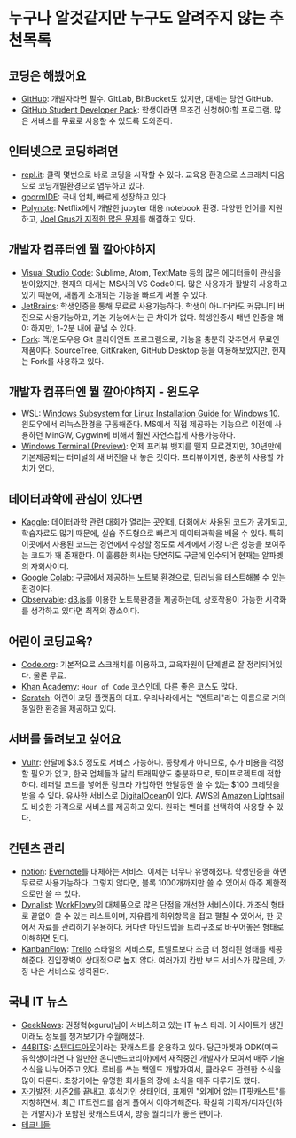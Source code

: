 # 누구나 알것같지만 누구도 알려주지 않는 추천목록

## 코딩은 해봤어요

* [GitHub](https://github.com): 개발자라면 필수. GitLab, BitBucket도 있지만, 대세는 당연 GitHub.
* [GitHub Student Developer Pack](https://education.github.com/pack): 학생이라면 무조건 신청해야할 프로그램. 많은 서비스를 무료로 사용할 수 있도록 도와준다.

## 인터넷으로 코딩하려면

* [repl.it](https://repl.it/): 클릭 몇번으로 바로 코딩을 시작할 수 있다. 교육용 환경으로 스크래치 다음으로 코딩개발환경으로 염두하고 있다.
* [goormIDE](https://ide.goorm.io/): 국내 업체, 빠르게 성장하고 있다.
* [Polynote](https://polynote.org/): Netflix에서 개발한 jupyter 대용 notebook 환경. 다양한 언어를 지원하고, [Joel Grus가 지적한 많은 문제](https://conferences.oreilly.com/jupyter/jup-ny/public/schedule/detail/68282)를 해결하고 있다.

## 개발자 컴퓨터엔 뭘 깔아야하지

* [Visual Studio Code](https://code.visualstudio.com/): Sublime, Atom, TextMate 등의 많은 에디터들이 관심을 받아왔지만, 현재의 대세는 MS사의 VS Code이다. 많은 사용자가 활발히 사용하고 있기 때문에, 새롭게 소개되는 기능을 빠르게 써볼 수 있다.
* [JetBrains](https://www.jetbrains.com/): 학생인증을 통해 무료로 사용가능하다. 학생이 아니더라도 커뮤니티 버전으로 사용가능하고, 기본 기능에서는 큰 차이가 없다. 학생인증시 매년 인증을 해야 하지만, 1-2분 내에 끝낼 수 있다.
* [Fork](https://git-fork.com/): 맥/윈도우용 Git 클라이언트 프로그램으로, 기능을 충분히 갖추면서 무료인 제품이다. SourceTree, GitKraken, GitHub Desktop 등을 이용해보았지만, 현재는 Fork를 사용하고 있다.

## 개발자 컴퓨터엔 뭘 깔아야하지 - 윈도우

* WSL: [Windows Subsystem for Linux Installation Guide for Windows 10](https://docs.microsoft.com/en-us/windows/wsl/install-win10). 윈도우에서 리눅스환경을 구동해준다. MS에서 직접 제공하는 기능으로 이전에 사용하던 MinGW, Cygwin에 비해서 훨씬 자연스럽게 사용가능하다.
* [Windows Terminal (Preview)](https://www.microsoft.com/en-us/p/windows-terminal-preview/9n0dx20hk701): 언제 프리뷰 뱃지를 뗄지 모르겠지만, 30년만에 기본제공되는 터미널의 새 버전을 내 놓은 것이다. 프리뷰이지만, 충분히 사용할 가치가 있다.

## 데이터과학에 관심이 있다면

* [Kaggle](https://www.kaggle.com/): 데이터과학 관련 대회가 열리는 곳인데, 대회에서 사용된 코드가 공개되고, 학습자료도 많기 때문에, 실습 주도형으로 빠르게 데이터과학을 배울 수 있다. 특히 이곳에서 사용된 코드는 경연에서 수상할 정도로 세계에서 가장 나은 성능을 보여주는 코드가 꽤 존재한다. 이 훌륭한 회사는 당연히도 구글에 인수되어 현재는 알파벳의 자회사이다.
* [Google Colab](https://colab.research.google.com/): 구글에서 제공하는 노트북 환경으로, 딥러닝을 테스트해볼 수 있는 환경이다.
* [Observable](https://observablehq.com/): [d3.js](https://d3js.org/)를 이용한 노트북환경을 제공하는데, 상호작용이 가능한 시각화를 생각하고 있다면 최적의 장소이다.

## 어린이 코딩교육?

* [Code.org](https://code.org/): 기본적으로 스크래치를 이용하고, 교육자원이 단계별로 잘 정리되어있다. 물론 무료.
* [Khan Academy](https://www.khanacademy.org/hourofcode): `Hour of Code` 코스인데, 다른 좋은 코스도 많다.
* [Scratch](https://scratch.mit.edu/): 어린이 코딩 플랫폼의 대표. 우리나라에서는 "엔트리"라는 이름으로 거의 동일한 환경을 제공하고 있다.

## 서버를 돌려보고 싶어요

* [Vultr](https://www.vultr.com/?ref=8375446-6G): 한달에 $3.5 정도로 서비스 가능하다. 종량제가 아니므로, 추가 비용을 걱정할 필요가 없고, 한국 업체들과 달리 트래픽양도 충분하므로, 토이프로젝트에 적합하다. 레퍼럴 코드를 넣어둔 링크라 가입하면 한달동안 쓸 수 있는 $100 크레딧을 받을 수 있다. 유사한 서비스로 [DigitalOcean](https://www.digitalocean.com/)이 있다. AWS의 [Amazon Lightsail](https://aws.amazon.com/ko/s/lp/epid1014-b/)도 비슷한 가격으로 서비스를 제공하고 있다. 원하는 벤더를 선택하여 사용할 수 있다.

## 컨텐츠 관리

* [notion](https://www.notion.so/): [Evernote](https://evernote.com/)를 대체하는 서비스. 이제는 너무나 유명해졌다. 학생인증을 하면 무료로 사용가능하다. 그렇지 않다면, 블록 1000개까지만 쓸 수 있어서 아주 제한적으로만 쓸 수 있다.
* [Dynalist](https://dynalist.io/): [WorkFlowy](https://workflowy.com/)의 대체품으로 많은 단점을 개선한 서비스이다. 개조식 형태로 끝없이 쓸 수 있는 리스트이며, 자유롭게 하위항목을 접고 펼칠 수 있어서, 한 곳에서 자료를 관리하기 유용하다. 커다란 마인드맵을 트리구조로 바꾸어놓은 형태로 이해하면 된다.
* [KanbanFlow](https://kanbanflow.com/): [Trello](https://trello.com/) 스타일의 서비스로, 트렐로보다 조금 더 정리된 형태를 제공해준다. 진입장벽이 상대적으로 높지 않다. 여러가지 칸반 보드 서비스가 많은데, 가장 나은 서비스로 생각된다.

## 국내 IT 뉴스

* [GeekNews](https://news.hada.io/): 권정혁(xguru)님이 서비스하고 있는 IT 뉴스 타래. 이 사이트가 생긴 이래도 정보를 챙겨보기가 수월해졌다.
* [44BITS](https://www.44bits.io/ko): [스탠다드아웃](https://stdout.fm/)이라는 팟캐스트를 운용하고 있다. 당근마켓과 ODK(미국 유학생이라면 다 알만한 온디맨드코리아)에서 재직중인 개발자가 모여서 매주 기술 소식을 나누어주고 있다. 루비를 쓰는 백엔드 개발자여서, 클라우드 관련한 소식을 많이 다룬다. 초창기에는 유명한 회사들의 장애 소식을 매주 다루기도 했다.
* [자가발전](http://zagavarzeon.com/): 시즌2를 끝내고, 휴식기인 상태인데, 표제인 "외계어 없는 IT팟캐스트"를 지향하면서, 최근 IT트렌드를 쉽게 풀어서 이야기해준다. 확실히 기획자/디자인(하는 개발자)가 포함된 팟캐스트여서, 방송 퀄리티가 좋은 편이다.
* [테크니들](http://techneedle.com/)
